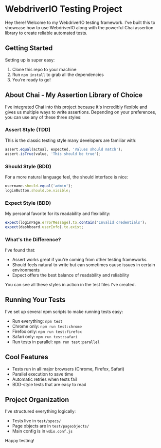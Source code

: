 # WebdriverIO Testing Project

Hey there! Welcome to my WebdriverIO testing framework. I've built this to showcase how to use WebdriverIO along with the powerful Chai assertion library to create reliable automated tests.

## Getting Started

Setting up is super easy:
1. Clone this repo to your machine
2. Run `npm install` to grab all the dependencies
3. You're ready to go!

## About Chai - My Assertion Library of Choice

I've integrated Chai into this project because it's incredibly flexible and gives us multiple ways to write assertions. Depending on your preferences, you can use any of these three styles:

### Assert Style (TDD)
This is the classic testing style many developers are familiar with:
```javascript
assert.equal(actual, expected, 'Values should match');
assert.isTrue(value, 'This should be true');
```

### Should Style (BDD)
For a more natural language feel, the should interface is nice:
```javascript
username.should.equal('admin');
loginButton.should.be.visible;
```

### Expect Style (BDD)
My personal favorite for its readability and flexibility:
```javascript
expect(loginPage.errorMessage).to.contain('Invalid credentials');
expect(dashboard.userInfo).to.exist;
```

### What's the Difference?

I've found that:
- Assert works great if you're coming from other testing frameworks
- Should feels natural to write but can sometimes cause issues in certain environments 
- Expect offers the best balance of readability and reliability

You can see all these styles in action in the test files I've created.

## Running Your Tests

I've set up several npm scripts to make running tests easy:

- Run everything: `npm test`
- Chrome only: `npm run test:chrome`
- Firefox only: `npm run test:firefox`
- Safari only: `npm run test:safari`
- Run tests in parallel: `npm run test:parallel`

## Cool Features

- Tests run in all major browsers (Chrome, Firefox, Safari)
- Parallel execution to save time
- Automatic retries when tests fail
- BDD-style tests that are easy to read

## Project Organization

I've structured everything logically:
- Tests live in `test/specs/`
- Page objects are in `test/pageobjects/`
- Main config is in `wdio.conf.js`

Happy testing!
